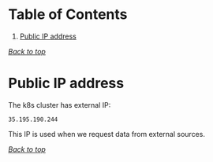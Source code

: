 # Table of Contents
1. [Public IP address](#public-ip-address)
[](#table-of-contents)

[*Back to top*](#table-of-contents)

# Public IP address

The k8s cluster has external IP:

    35.195.190.244

This IP is used when we request data from external sources.

[*Back to top*](#table-of-contents)
